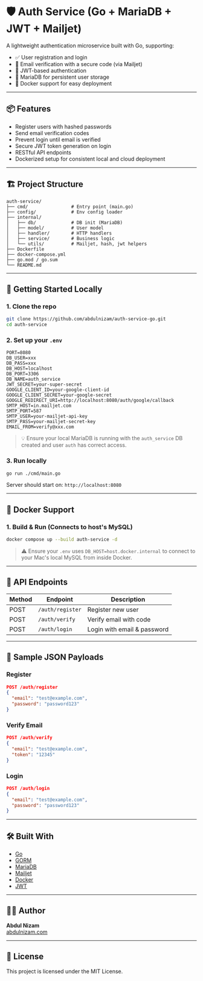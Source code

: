 # 🛡️ Auth Service (Go + MariaDB + JWT + Mailjet)

A lightweight authentication microservice built with Go, supporting:

-   ✅ User registration and login
-   📧 Email verification with a secure code (via Mailjet)
-   🔐 JWT-based authentication
-   🐬 MariaDB for persistent user storage
-   🐳 Docker support for easy deployment

---

## 📦 Features

-   Register users with hashed passwords
-   Send email verification codes
-   Prevent login until email is verified
-   Secure JWT token generation on login
-   RESTful API endpoints
-   Dockerized setup for consistent local and cloud deployment

---

## 🏗️ Project Structure

```
auth-service/
├── cmd/                # Entry point (main.go)
├── config/             # Env config loader
├── internal/
│   ├── db/             # DB init (MariaDB)
│   ├── model/          # User model
│   ├── handler/        # HTTP handlers
│   ├── service/        # Business logic
│   └── utils/          # Mailjet, hash, jwt helpers
├── Dockerfile
├── docker-compose.yml
├── go.mod / go.sum
└── README.md
```

---

## 🚀 Getting Started Locally

### 1. Clone the repo

```bash
git clone https://github.com/abdulnizam/auth-service-go.git
cd auth-service
```

### 2. Set up your `.env`

```env
PORT=8080
DB_USER=xxx
DB_PASS=xxx
DB_HOST=localhost
DB_PORT=3306
DB_NAME=auth_service
JWT_SECRET=your-super-secret
GOOGLE_CLIENT_ID=your-google-client-id
GOOGLE_CLIENT_SECRET=your-google-secret
GOOGLE_REDIRECT_URI=http://localhost:8080/auth/google/callback
SMTP_HOST=in.mailjet.com
SMTP_PORT=587
SMTP_USER=your-mailjet-api-key
SMTP_PASS=your-mailjet-secret-key
EMAIL_FROM=verify@xxx.com
```

> 💡 Ensure your local MariaDB is running with the `auth_service` DB created and user `auth` has correct access.

### 3. Run locally

```bash
go run ./cmd/main.go
```

Server should start on: `http://localhost:8080`

---

## 🐳 Docker Support

### 1. Build & Run (Connects to host's MySQL)

```bash
docker compose up --build auth-service -d
```

> ⚠️ Ensure your `.env` uses `DB_HOST=host.docker.internal` to connect to your Mac's local MySQL from inside Docker.

---

## 🧪 API Endpoints

| Method | Endpoint         | Description                 |
| ------ | ---------------- | --------------------------- |
| POST   | `/auth/register` | Register new user           |
| POST   | `/auth/verify`   | Verify email with code      |
| POST   | `/auth/login`    | Login with email & password |

---

## 🔐 Sample JSON Payloads

### Register

```json
POST /auth/register
{
  "email": "test@example.com",
  "password": "password123"
}
```

### Verify Email

```json
POST /auth/verify
{
  "email": "test@example.com",
  "token": "12345"
}
```

### Login

```json
POST /auth/login
{
  "email": "test@example.com",
  "password": "password123"
}
```

---

## 🛠️ Built With

-   [Go](https://golang.org/)
-   [GORM](https://gorm.io/)
-   [MariaDB](https://mariadb.org/)
-   [Mailjet](https://www.mailjet.com/)
-   [Docker](https://www.docker.com/)
-   [JWT](https://jwt.io/)

---

## 👨‍💻 Author

**Abdul Nizam**  
[abdulnizam.com](https://abdulnizam.com)

---

## 📄 License

This project is licensed under the MIT License.
